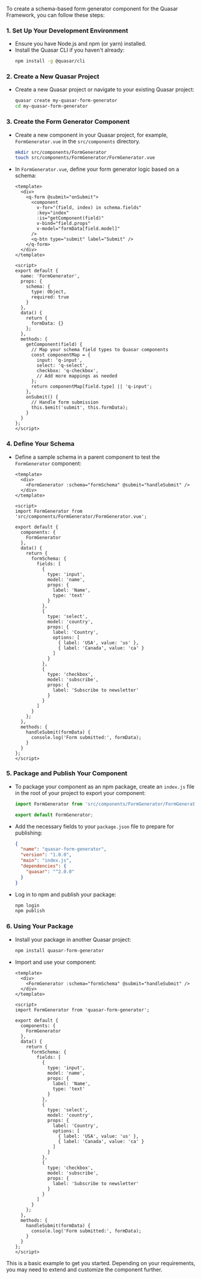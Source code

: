 To create a schema-based form generator component for the Quasar Framework, you can follow these steps:

### 1. **Set Up Your Development Environment**

- Ensure you have Node.js and npm (or yarn) installed.
- Install the Quasar CLI if you haven't already:
  ```bash
  npm install -g @quasar/cli
  ```

### 2. **Create a New Quasar Project**

- Create a new Quasar project or navigate to your existing Quasar project:
  ```bash
  quasar create my-quasar-form-generator
  cd my-quasar-form-generator
  ```

### 3. **Create the Form Generator Component**

- Create a new component in your Quasar project, for example, `FormGenerator.vue` in the `src/components` directory.

  ```bash
  mkdir src/components/FormGenerator
  touch src/components/FormGenerator/FormGenerator.vue
  ```

- In `FormGenerator.vue`, define your form generator logic based on a schema:

  ```vue
  <template>
    <div>
      <q-form @submit="onSubmit">
        <component
          v-for="(field, index) in schema.fields"
          :key="index"
          :is="getComponent(field)"
          v-bind="field.props"
          v-model="formData[field.model]"
        />
        <q-btn type="submit" label="Submit" />
      </q-form>
    </div>
  </template>

  <script>
  export default {
    name: 'FormGenerator',
    props: {
      schema: {
        type: Object,
        required: true
      }
    },
    data() {
      return {
        formData: {}
      };
    },
    methods: {
      getComponent(field) {
        // Map your schema field types to Quasar components
        const componentMap = {
          input: 'q-input',
          select: 'q-select',
          checkbox: 'q-checkbox',
          // Add more mappings as needed
        };
        return componentMap[field.type] || 'q-input';
      },
      onSubmit() {
        // Handle form submission
        this.$emit('submit', this.formData);
      }
    }
  };
  </script>
  ```

### 4. **Define Your Schema**

- Define a sample schema in a parent component to test the `FormGenerator` component:

  ```vue
  <template>
    <div>
      <FormGenerator :schema="formSchema" @submit="handleSubmit" />
    </div>
  </template>

  <script>
  import FormGenerator from 'src/components/FormGenerator/FormGenerator.vue';

  export default {
    components: {
      FormGenerator
    },
    data() {
      return {
        formSchema: {
          fields: [
            {
              type: 'input',
              model: 'name',
              props: {
                label: 'Name',
                type: 'text'
              }
            },
            {
              type: 'select',
              model: 'country',
              props: {
                label: 'Country',
                options: [
                  { label: 'USA', value: 'us' },
                  { label: 'Canada', value: 'ca' }
                ]
              }
            },
            {
              type: 'checkbox',
              model: 'subscribe',
              props: {
                label: 'Subscribe to newsletter'
              }
            }
          ]
        }
      };
    },
    methods: {
      handleSubmit(formData) {
        console.log('Form submitted:', formData);
      }
    }
  };
  </script>
  ```

### 5. **Package and Publish Your Component**

- To package your component as an npm package, create an `index.js` file in the root of your project to export your component:

  ```javascript
  import FormGenerator from 'src/components/FormGenerator/FormGenerator.vue';

  export default FormGenerator;
  ```

- Add the necessary fields to your `package.json` file to prepare for publishing:

  ```json
  {
    "name": "quasar-form-generator",
    "version": "1.0.0",
    "main": "index.js",
    "dependencies": {
      "quasar": "^2.0.0"
    }
  }
  ```

- Log in to npm and publish your package:

  ```bash
  npm login
  npm publish
  ```

### 6. **Using Your Package**

- Install your package in another Quasar project:

  ```bash
  npm install quasar-form-generator
  ```

- Import and use your component:

  ```vue
  <template>
    <div>
      <FormGenerator :schema="formSchema" @submit="handleSubmit" />
    </div>
  </template>

  <script>
  import FormGenerator from 'quasar-form-generator';

  export default {
    components: {
      FormGenerator
    },
    data() {
      return {
        formSchema: {
          fields: [
            {
              type: 'input',
              model: 'name',
              props: {
                label: 'Name',
                type: 'text'
              }
            },
            {
              type: 'select',
              model: 'country',
              props: {
                label: 'Country',
                options: [
                  { label: 'USA', value: 'us' },
                  { label: 'Canada', value: 'ca' }
                ]
              }
            },
            {
              type: 'checkbox',
              model: 'subscribe',
              props: {
                label: 'Subscribe to newsletter'
              }
            }
          ]
        }
      };
    },
    methods: {
      handleSubmit(formData) {
        console.log('Form submitted:', formData);
      }
    }
  };
  </script>
  ```

This is a basic example to get you started. Depending on your requirements, you may need to extend and customize the component further.
